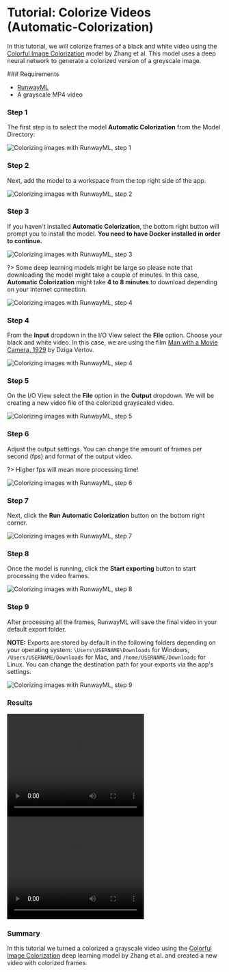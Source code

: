# Tutorial: Colorize Videos (Automatic-Colorization)

In this tutorial, we will colorize frames of a black and white video using the [Colorful Image Colorization](https://arxiv.org/abs/1603.08511) model by Zhang et al. This model uses a deep neural network to generate a colorized version of a greyscale image.

### Requirements
* [RunwayML](https://runwayml.com/)
* A grayscale MP4 video

### Step 1

The first step is to select the model **Automatic Colorization** from the Model Directory:

![Colorizing images with RunwayML, step 1](assets/images/tutorials/tutorial_colorizing_video/automatic01.png)

### Step 2

Next, add the model to a workspace from the top right side of the app.

![Colorizing images with RunwayML, step 2](assets/images/tutorials/tutorial_colorizing_video/automatic02.png)


### Step 3

If you haven't installed **Automatic Colorization**, the bottom right button will prompt you to install the model.  **You need to have Docker installed in order to continue.**

![Colorizing images with RunwayML, step 3](assets/images/tutorials/tutorial_colorizing_video/automatic03.jpg)


?> Some deep learning models might be large so please note that downloading the model might take a couple of minutes. In this case, **Automatic Colorization** might take **4 to 8 minutes** to download depending on your internet connection.

![Colorizing images with RunwayML, step 4](assets/images/tutorials/tutorial_colorizing_video/automatic04.jpg)


### Step 4

From the **Input** dropdown in the I/O View select the **File** option. Choose your black and white video. In this case, we are using the film [Man with a Movie Camera, 1929](https://www.youtube.com/watch?v=R2hJGcD_Tc0) by Dziga Vertov.

![Colorizing images with RunwayML, step 4](assets/images/tutorials/tutorial_colorizing_video/4_select_input_file.png)

### Step 5

On the I/O View select the **File** option in the **Output** dropdown. We will be creating a new video file of the colorized grayscaled video.

![Colorizing images with RunwayML, step 5](assets/images/tutorials/tutorial_colorizing_video/5_select_output_file.png)

### Step 6

Adjust the output settings. You can change the amount of frames per second (fps) and format of the output video.

?> Higher fps will mean more processing time!

![Colorizing images with RunwayML, step 6](assets/images/tutorials/tutorial_colorizing_video/6_change_settings.png)

### Step 7

Next, click the **Run Automatic Colorization** button on the bottom right corner.

![Colorizing images with RunwayML, step 7](assets/images/tutorials/tutorial_colorizing_video/7_run_model.png)

### Step 8

Once the model is running, click the **Start exporting** button to start processing the video frames.

![Colorizing images with RunwayML, step 8](assets/images/tutorials/tutorial_colorizing_video/8_click_start_exporting.png)

### Step 9

After processing all the frames, RunwayML will save the final video in your default export folder.

<p class="note"><b>NOTE:</b> Exports are stored by default in the following folders depending on your operating system: <code>\Users\USERNAME\Downloads</code> for Windows, <code>/Users/USERNAME/Downloads</code> for Mac, and <code>/home/USERNAME/Downloads</code> for Linux. You can change the destination path for your exports via the app's settings.

![Colorizing images with RunwayML, step 9](assets/images/tutorials/tutorial_colorizing_video/10_file_saved.png)

### Results

<video width="320" height="240" controls>
  <source src="assets/images/tutorials/tutorial_colorizing_video/Man%20with%20a%20Movie%20Camera(Dziga%20Vertov,%201929).mp4" type="video/mp4">
  Your browser does not support the video tag.
</video>

<video width="320" height="240" controls>
  <source src="assets/images/tutorials/tutorial_colorizing_video/1546968375020.mp4" type="video/mp4">
  Your browser does not support the video tag.
</video>


### Summary

In this tutorial we turned a colorized a grayscale video using the [Colorful Image Colorization](https://arxiv.org/abs/1603.08511) deep learning model by Zhang et al. and created a new video with colorized frames.
